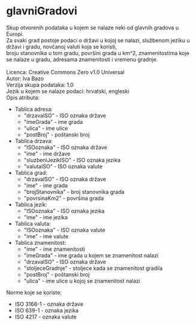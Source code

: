 # glavniGradovi
Skup otvorenih podataka u kojem se nalaze neki od glavnih gradova u Europi. <br/>
Za svaki grad postoje podaci o državi u kojoj se nalazi, službenom jeziku u državi i gradu, novčanoj valuti koja se koristi,<br/> 
broju stanovnika u tom gradu, površini grada u km^2, znamenitostima koje se nalaze u gradu, adresama znamenitosti i vremenu gradnje. <br/>
<br/>
Licenca: Creative Commons Zero v1.0 Universal<br/>
Autor: Iva Bazo <br/>
Verzija skupa podataka: 1.0 <br/>
Jezik u kojem se nalaze podaci: hrvatski, engleski <br/>
Opis atributa: <br/>
- Tablica adresa:<br/>
	- "drzavaISO" - ISO oznaka države
	- "imeGrada" - ime grada
	- "ulica" - ime ulice
	- "postBroj" - poštanski broj
- Tablica drzava:<br/>
	- "ISOoznaka" - ISO oznaka države
	- "ime" - ime države
	- "sluzbeniJezikISO" - ISO oznaka jezika
	- "valutaISO" - ISO oznaka valute
- Tablica grad:<br/>
	- "drzavaISO" - ISO oznaka države
	- "ime" - ime grada
	- "brojStanovnika" - broj stanovnika grada
	- "povrsinaKm2" - površina grada
- Tablica jezik:<br/>
	- "ISOoznaka" - ISO oznaka jezika
	- "ime" - ime jezika
- Tablica valuta:<br/>
	- "ISOoznaka" - ISO oznaka valute
	- "ime" - ime valute 
- Tablica znamenitost:<br/>
	- "ime" - ime znamenitosti
	- "imeGrada" - ime grada u kojem se znamenitost nalazi
	- "drzavaISO" - ISO oznaka države
	- "stoljeceGradnje" - stoljece kada se znamenitost gradila
	- "postBroj" - poštanski broj 
	- "ulica" - ime ulice u kojoj se znamenitost nalazi

Norme koje se koriste:
* ISO 3166-1 - oznaka države
* ISO 639-1 - oznaka jezika
* ISO 4217 - oznaka valute

  
